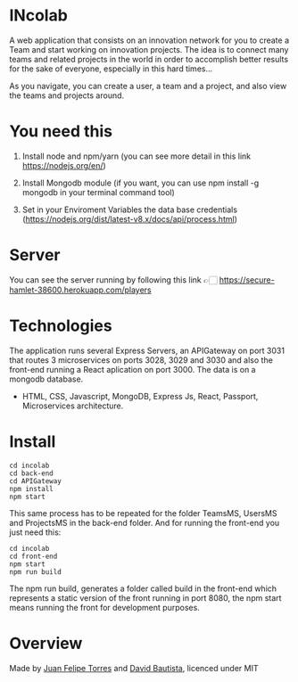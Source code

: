 # INcolab

A web application that consists on an innovation network for you to create a Team and start working on innovation projects. The idea is to connect many teams and related projects in the world in order to accomplish better results for the sake of everyone, especially in this hard times...

As you navigate, you can create a user, a team and a project, and also view the teams and projects around.

# You need this

1. Install node and npm/yarn (you can see more detail in this link https://nodejs.org/en/)

2. Install Mongodb module (if you want, you can use npm install -g mongodb in your terminal command tool)

3. Set in your Enviroment Variables the data base credentials (https://nodejs.org/dist/latest-v8.x/docs/api/process.html)

# Server

You can see the server running by following this link 👉🏻 https://secure-hamlet-38600.herokuapp.com/players

# Technologies

The application runs several Express Servers, an APIGateway on port 3031 that routes 3 microservices on ports 3028, 3029 and 3030 and also the front-end running a React aplication on port 3000. The data is on a mongodb database.

- HTML, CSS, Javascript, MongoDB, Express Js, React, Passport, Microservices architecture.

# Install

```
cd incolab
cd back-end
cd APIGateway
npm install
npm start
```

This same process has to be repeated for the folder TeamsMS, UsersMS and ProjectsMS in the back-end folder. And for running the front-end you just need this:

```
cd incolab
cd front-end
npm start
npm run build
```

The npm run build, generates a folder called build in the front-end which represents a static version of the front running in port 8080, the npm start means running the front for development purposes.

# Overview

Made by [Juan Felipe Torres](https://github.com/jftorresp) and [David Bautista](https://github.com/whatevercamps), licenced under MIT
